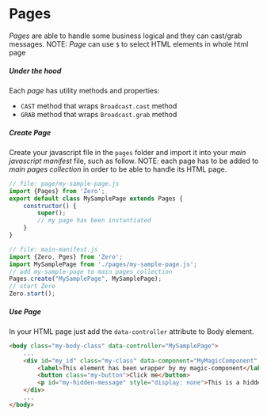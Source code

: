 # Pages
_Pages_ are able to handle some business logical and they can cast/grab messages.
NOTE: _Page_ can use `$` to select HTML elements in whole html page

##### Under the hood
Each _page_ has utility methods and properties:
- `CAST` method that wraps `Broadcast.cast` method
- `GRAB` method that wraps `Broadcast.grab` method


##### Create Page
Create your javascript file in the `pages` folder and import it into your _main javascript manifest_ file, such as follow.
NOTE: each page has to be added to _main pages collection_ in order to be able to handle its HTML page.
```js
// file: page/my-sample-page.js
import {Pages} from 'Zero';
export default class MySamplePage extends Pages {
    constructor() {
        super();
        // my page has been instantiated
    }
}
```
```js
// file: main-manifest.js
import {Zero, Pges} from 'Zero';
import MySamplePage from './pages/my-sample-page.js';
// add my-sample-page to main pages collection
Pages.create("MySamplePage", MySamplePage);
// start Zero
Zero.start();
```
##### Use Page
In your HTML page just add the `data-controller` attribute to Body element.
```html
<body class="my-body-class" data-controller="MySamplePage">
    ...
    <div id="my_id" class="my-class" data-component="MyMagicComponent" >
        <label>This element has been wrapper by my magic-component</label>
        <button class="my-button">Click me</button>
        <p id="my-hidden-message" style="display: none">This is a hidden message</p>
    </div>
    ...
</body>
```
